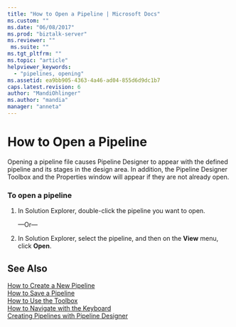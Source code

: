 ```yaml
---
title: "How to Open a Pipeline | Microsoft Docs"
ms.custom: ""
ms.date: "06/08/2017"
ms.prod: "biztalk-server"
ms.reviewer: ""
 ms.suite: ""
ms.tgt_pltfrm: ""
ms.topic: "article"
helpviewer_keywords: 
  - "pipelines, opening"
ms.assetid: ea9bb905-4363-4a46-ad04-855d6d9dc1b7
caps.latest.revision: 6
author: "MandiOhlinger"
ms.author: "mandia"
manager: "anneta"
---
```

# How to Open a Pipeline
Opening a pipeline file causes Pipeline Designer to appear with the defined pipeline and its stages in the design area. In addition, the Pipeline Designer Toolbox and the Properties window will appear if they are not already open.  
  
### To open a pipeline  
  
1.  In Solution Explorer, double-click the pipeline you want to open.  
  
     —Or—  
  
2.  In Solution Explorer, select the pipeline, and then on the **View** menu, click **Open**.  
  
## See Also  
 [How to Create a New Pipeline](../core/how-to-create-a-new-pipeline.md)   
 [How to Save a Pipeline](../core/how-to-save-a-pipeline.md)   
 [How to Use the Toolbox](../core/how-to-use-the-toolbox.md)   
 [How to Navigate with the Keyboard](../core/how-to-navigate-with-the-keyboard.md)   
 [Creating Pipelines with Pipeline Designer](../core/creating-pipelines-with-pipeline-designer.md)